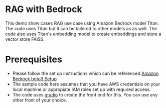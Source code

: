 # RAG with Bedrock

This demo show cases RAG use case using Amazon Bedrock model Titan. The code uses Titan but it can be tailored to other models as as well. The code also uses Titan's embedding model to create embeddings and store a vector store FAISS. 


# Prerequisites

* Please follow the set up instructions which can be referenced [Amazon Bedrock boto3 Setup](https://github.com/aws-samples/amazon-bedrock-workshop/blob/main/00_Intro/bedrock_boto3_setup.ipynb)
* The sample code here assumes that you have AWS credentials on your local machine or appropiate IAM roles set up with required access. 
* The code uses [gradio](https://www.gradio.app/) to create the front end for this. You can use any other front of your choice. 

